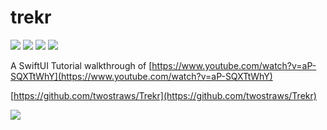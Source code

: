 # trekr

<p>
    <img src="https://img.shields.io/badge/iOS-14.0+-blue.svg" />
    <img src="https://img.shields.io/badge/Xcode-12.0+-brightgreen.svg" />
    <img src="https://img.shields.io/badge/Swift-5.3-orange.svg" />
    <img src="https://img.shields.io/badge/SwiftUI-2.0-red.svg" />
</p>

A SwiftUI Tutorial walkthrough of [https://www.youtube.com/watch?v=aP-SQXTtWhY](https://www.youtube.com/watch?v=aP-SQXTtWhY)

[https://github.com/twostraws/Trekr](https://github.com/twostraws/Trekr)

<img src="demo.gif">
